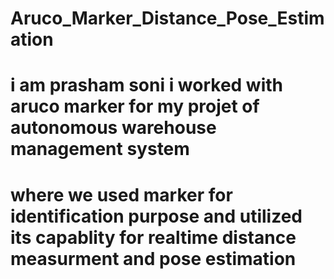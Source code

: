 # Aruco_Marker_Distance_Pose_Estimation
# i am prasham soni i worked with aruco marker for my projet of autonomous warehouse management system 
# where we used marker for identification purpose and utilized its capablity for realtime distance measurment and pose estimation
